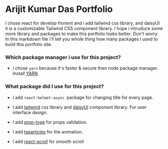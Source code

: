 # Arijit Kumar Das Portfolio 

I chose react for develop fronent and i add tailwind css library, and daisyUI it is a customizable Tailwind CSS component library. I hope i intruduce some more library and packages to make this portfolio looks better. Don't worry. In this markdown file i'll tell you whole thing how many packages i used to build this portfolio site.

### Which package manager i use for this project?

- I chose `yarn` because it's faster & secure then node package manager. Install [YARN](https://classic.yarnpkg.com/lang/en/docs/install/#windows-stable "Click and install yarn")

### What package did I use for this project?

- I add `react-helmet-async `package for changing title for every page.

- I add [tailwind](https://tailwindcss.com/docs/installation) css library and [daisyUI](https://daisyui.com/docs/install/) component library. For user interface design.

- I add [prop-type](https://www.npmjs.com/package/prop-types) for props validation.

- I add [tsparticles](https://github.com/tsparticles/react/#readme) for the animation.

- I add [react-scroll](https://www.npmjs.com/package/react-scroll) for smooth scroll